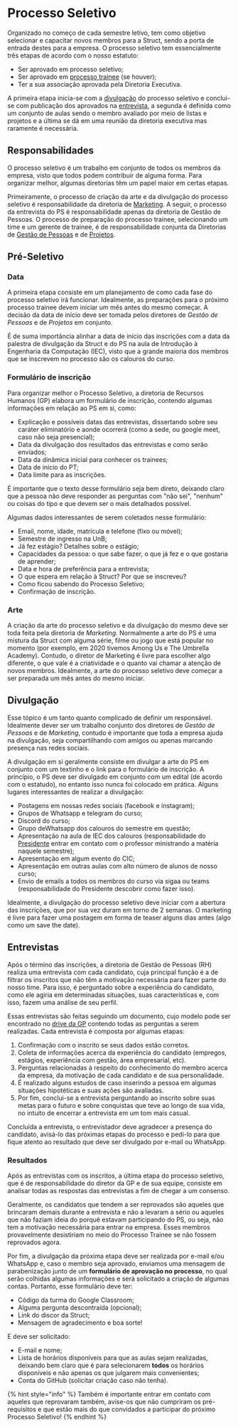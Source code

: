 # Processo Seletivo

Organizado no começo de cada semestre letivo, tem como objetivo selecionar e capacitar novos membros para a Struct, sendo a porta de entrada destes para a empresa. O processo seletivo tem essencialmente três etapas de acordo com o nosso estatuto:
- Ser aprovado em processo seletivo;
- Ser aprovado em [processo trainee](./processo-trainee.md) (se houver);
- Ter a sua associação aprovada pela Diretoria Executiva.

A primeira etapa inicia-se com a [divulgação](#divulgacao) do processo seletivo e conclui-se com publicação dos aprovados na [entrevista](#entrevistas), a segunda é definida como um conjunto de aulas sendo o membro avaliado por meio de listas e projetos e a última se dá em uma reunião da diretoria executiva mas raramente é necessária.

## Responsabilidades

O processo seletivo é um trabalho em conjunto de todos os membros da empresa, visto que todos podem contribuir de alguma forma. Para organizar melhor, algumas diretorias têm um papel maior em certas etapas.

Primeiramente, o processo de criação da arte e da divulgação do processo seletivo é responsabilidade da diretoria de [Marketing](../marketing.md). A seguir, o processo da entrevista do PS é responsabilidade apenas da diretoria de Gestão de Pessoas. O processo de preparação do processo trainee, selecionando um time e um gerente de trainee, é de responsabilidade conjunta da Diretorias de [Gestão de Pessoas](../recursos-humanos.md) e de [Projetos](../projetos.md).


## Pré-Seletivo

### Data
A primeira etapa consiste em um planejamento de como cada fase do processo seletivo irá funcionar. Idealmente, as preparações para o próximo processo trainee devem iniciar um mês antes do mesmo começar. A decisão da data de início deve ser tomada pelos diretores de *Gestão de Pessoas* e de *Projetos* em conjunto. 

É de suma importância alinhar a data de início das inscrições com a data da palestra de divulgação da Struct e do PS na aula de Introdução à Engenharia da Computação (IEC), visto que a grande maioria dos membros que se inscrevem no processo são os calouros do curso.

### Formulário de inscrição

Para organizar melhor o Processo Seletivo, a diretoria de Recursos Humanos (GP) elabora um formulário de inscrição, contendo algumas informações em relação ao PS em si, como:

- Explicação e possíveis datas das entrevistas, dissertando sobre seu caráter eliminatório e aonde ocorrerá (como a sede, ou google meet, caso não seja presencial);
- Data da divulgação dos resultados das entrevistas e como serão enviados;
- Data da dinâmica inicial para conhecer os trainees;
- Data de início do PT;
- Data limite para as inscrições.


É importante que o texto desse formulário seja bem direto, deixando claro que a pessoa não deve responder as perguntas com "não sei", "nenhum" ou coisas do tipo e que devem ser o mais detalhados possível.

Algumas dados interessantes de serem coletados nesse formulário:

- Email, nome, idade, matrícula e telefone (fixo ou móvel);
- Semestre de ingresso na UnB;
- Já fez estágio? Detalhes sobre o estágio;
- Capacidades da pessoa: o que sabe fazer, o que já fez e o que gostaria de aprender;
- Data e hora de preferência para a entrevista;
- O que espera em relação à Struct? Por que se inscreveu?
- Como ficou sabendo do Processo Seletivo;
- Confirmação de inscrição.

### Arte
A criação da arte do processo seletivo e da divulgação do mesmo deve ser toda feita pela diretoria de *Marketing*. Normalmente a arte do PS é uma mistura da Struct com alguma série, filme ou jogo que está popular no momento (por exemplo, em 2020 tivemos Among Us e The Umbrella Academy). Contudo, o diretor de Marketing é livre para escolher algo diferente, o que vale é a criatividade e o quanto vai chamar a atenção de novos membros. Idealmente, a arte do processo seletivo deve começar a ser preparada um mês antes do mesmo iniciar.

## Divulgação

Esse tópico é um tanto quanto complicado de definir um responsável. Idealmente dever ser um trabalho conjunto dos diretores de *Gestão de Pessoas* e de *Marketing*, contudo é importante que toda a empresa ajuda na divulgação, seja compartilhando com amigos ou apenas marcando presença nas redes sociais.

A divulgação em si geralmente consiste em divulgar a arte do PS em conjunto com um textinho e o link para o formulário de inscrição. A princípio, o PS deve ser divulgado em conjunto com um edital (de acordo com o estatudo), no entanto isso nunca foi colocado em prática. Alguns lugares interessantes de realizar a divulgação:

- Postagens em nossas redes sociais (facebook e instagram);
- Grupos de Whatsapp e telegram do curso;
- Discord do curso;
- Grupo deWhatsapp dos calouros do semestre em questão;
- Apresentação na aula de IEC dos calouros (responsabilidade do [Presidente](../presidencia.md) entrar em contato com o professor ministrando a matéria naquele semestre);
- Apresentação em algum evento do CIC;
- Apresentação em outras aulas com alto número de alunos de nosso curso;
- Envio de emails a todos os membros do curso via sigaa ou teams (responsabilidade do Presidente descobrir como fazer isso).

Idealmente, a divulgação do processo seletivo deve iniciar com a abertura das inscrições, que por sua vez duram em torno de 2 semanas. O marketing é livre para fazer uma postagem em forma de teaser alguns dias antes (algo como um save the date).

## Entrevistas

Após o término das inscrições, a diretoria de Gestão de Pessoas (RH) realiza uma entrevista com cada candidato, cuja principal função é a de filtrar os inscritos que não têm a motivação necessária para fazer parte do nosso time. Para isso, é perguntado sobre a experiência do candidato, como ele agiria em determinadas situações, suas características e, com isso, fazem uma análise de seu perfil. 

Essas entrevistas são feitas seguindo um documento, cujo modelo pode ser encontrado no [drive da GP](https://drive.google.com/drive/folders/1DejZ_MNlvmx_uiWTmovEyNIfA6DOITe7?usp=sharing) contendo todas as perguntas a serem realizadas. Cada entrevista é composta por algumas etapas:

1. Confirmação com o inscrito se seus dados estão corretos.
2. Coleta de informações acerca da experiência do candidato (empregos, estágios, experiência com gestão, área empresarial, etc).
3. Perguntas relacionadas à respeito do conhecimento do membro acerca da empresa, da motivação de cada candidato e de sua personalidade.
4. É realizado alguns estudos de caso inserindo a pessoa em algumas situações hipotéticas e suas ações são avaliadas.
5. Por fim, conclui-se a entrevista perguntando ao inscrito sobre suas metas para o futuro e sobre conquistas que teve ao longo de sua vida, no intuito de encerrar a entrevista em um tom mais casual.

Concluída a entrevista, o entrevistador deve agradecer a presença do candidato, avisá-lo das próximas etapas do processo e pedi-lo para que fique atento ao resultado que deve ser divulgado por e-mail ou WhatsApp.

### Resultados

Após as entrevistas com os inscritos, a última etapa do processo seletivo, que é de responsabilidade do diretor da GP e de sua equipe, consiste em analisar todas as respostas das entrevistas a fim de chegar a um consenso.

Geralmente, os candidatos que tendem a ser reprovados são aqueles que brincaram demais durante a entrevista e não a levaram a sério ou aqueles que não faziam ideia do porquê estavam participando do PS, ou seja, não tem a motivação necessária para entrar na empresa. Esses membros provavelmente desistiriam no meio do Processo Trainee se não fossem reprovados agora.

Por fim, a divulgação da próxima etapa deve ser realizada por e-mail e/ou WhatsApp e, caso o membro seja aprovado, enviamos uma mensagem de parabenização junto de um **formulário de aprovação no processo**, no qual serão colhidas algumas informações e será solicitado a criação de algumas contas. Portanto, esse formulário deve ter: 

- Código da turma do Google Classroom;
- Alguma pergunta descontraída (opcional);
- Link do discor da Struct;
- Mensagem de agradecimento e boa sorte!

E deve ser solicitado:

- E-mail e nome;
- Lista de horários disponíveis para que as aulas sejam realizadas, deixando bem claro que é para selecionarem **todos** os horários disponíveis e não apenas os que julgarem mais convenientes;
- Conta do GitHub (solicitar criação caso não tenha).

{% hint style="info" %}
Também é importante entrar em contato com aqueles que reprovaram também, avise-os que não cumpriram os pré-requisitos e que estão mais do que convidados a participar do próximo Processo Seletivo!
{% endhint %}
